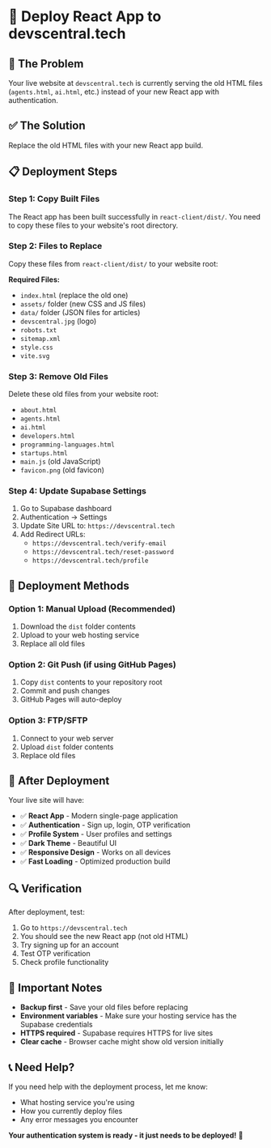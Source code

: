 # 🚀 Deploy React App to devscentral.tech

## 🎯 The Problem
Your live website at `devscentral.tech` is currently serving the old HTML files (`agents.html`, `ai.html`, etc.) instead of your new React app with authentication.

## ✅ The Solution
Replace the old HTML files with your new React app build.

## 📋 Deployment Steps

### **Step 1: Copy Built Files**
The React app has been built successfully in `react-client/dist/`. You need to copy these files to your website's root directory.

### **Step 2: Files to Replace**
Copy these files from `react-client/dist/` to your website root:

**Required Files:**
- `index.html` (replace the old one)
- `assets/` folder (new CSS and JS files)
- `data/` folder (JSON files for articles)
- `devscentral.jpg` (logo)
- `robots.txt`
- `sitemap.xml`
- `style.css`
- `vite.svg`

### **Step 3: Remove Old Files**
Delete these old files from your website root:
- `about.html`
- `agents.html`
- `ai.html`
- `developers.html`
- `programming-languages.html`
- `startups.html`
- `main.js` (old JavaScript)
- `favicon.png` (old favicon)

### **Step 4: Update Supabase Settings**
1. Go to Supabase dashboard
2. Authentication → Settings
3. Update Site URL to: `https://devscentral.tech`
4. Add Redirect URLs:
   - `https://devscentral.tech/verify-email`
   - `https://devscentral.tech/reset-password`
   - `https://devscentral.tech/profile`

## 🔧 Deployment Methods

### **Option 1: Manual Upload (Recommended)**
1. Download the `dist` folder contents
2. Upload to your web hosting service
3. Replace all old files

### **Option 2: Git Push (if using GitHub Pages)**
1. Copy `dist` contents to your repository root
2. Commit and push changes
3. GitHub Pages will auto-deploy

### **Option 3: FTP/SFTP**
1. Connect to your web server
2. Upload `dist` folder contents
3. Replace old files

## 🎉 After Deployment

Your live site will have:
- ✅ **React App** - Modern single-page application
- ✅ **Authentication** - Sign up, login, OTP verification
- ✅ **Profile System** - User profiles and settings
- ✅ **Dark Theme** - Beautiful UI
- ✅ **Responsive Design** - Works on all devices
- ✅ **Fast Loading** - Optimized production build

## 🔍 Verification

After deployment, test:
1. Go to `https://devscentral.tech`
2. You should see the new React app (not old HTML)
3. Try signing up for an account
4. Test OTP verification
5. Check profile functionality

## 🚨 Important Notes

- **Backup first** - Save your old files before replacing
- **Environment variables** - Make sure your hosting service has the Supabase credentials
- **HTTPS required** - Supabase requires HTTPS for live sites
- **Clear cache** - Browser cache might show old version initially

## 📞 Need Help?

If you need help with the deployment process, let me know:
- What hosting service you're using
- How you currently deploy files
- Any error messages you encounter

**Your authentication system is ready - it just needs to be deployed!** 🚀
